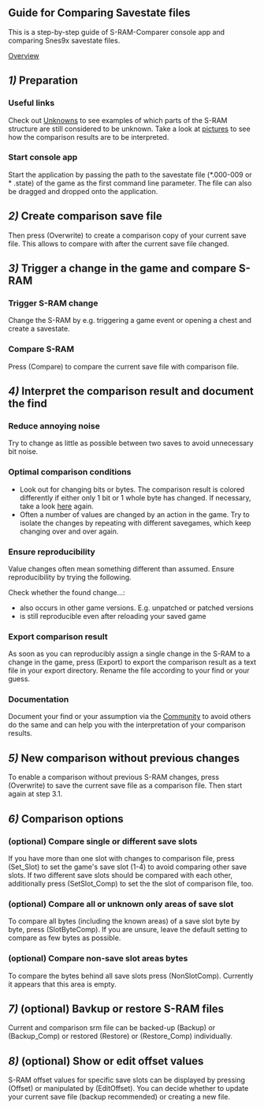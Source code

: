 ﻿## Guide for Comparing Savestate files

This is a step-by-step guide of S-RAM-Comparer console app and comparing Snes9x savestate files.

<a href=guides>Overview</a>

## ***1)*** Preparation

### Useful links
Check out <a href="unknowns">Unknowns</a> to see examples of which parts of the S-RAM structure are still considered to be unknown. Take a look at <a href="imagery">pictures</a> to see how the comparison results are to be interpreted.

### Start console app
Start the application by passing the path to the savestate file (*.000-009 or * .state) of the game as the first command line parameter. The file can also be dragged and dropped onto the application.

## ***2)*** Create comparison save file
Then press (Overwrite) to create a comparison copy of your current save file. This allows to compare with after the current save file changed.

## ***3)*** Trigger a change in the game and compare S-RAM

### Trigger S-RAM change
Change the S-RAM by e.g. triggering a game event or opening a chest and create a savestate.

### Compare S-RAM
Press (Compare) to compare the current save file with comparison file. 

## ***4)*** Interpret the comparison result and document the find

### Reduce annoying noise
Try to change as little as possible between two saves to avoid unnecessary bit noise.

### Optimal comparison conditions
* Look out for changing bits or bytes. The comparison result is colored differently if either only 1 bit or 1 whole byte has changed. If necessary, take a look <a href="imagery">here</a> again.
* Often a number of values are changed by an action in the game. Try to isolate the changes by repeating with different savegames, which keep changing over and over again.

### Ensure reproducibility
Value changes often mean something different than assumed. Ensure reproducibility by trying the following.

Check whether the found change…:
* also occurs in other game versions. E.g. unpatched or patched versions
* is still reproducible even after reloading your saved game

### Export comparison result
As soon as you can reproducibly assign a single change in the S-RAM to a change in the game, press (Export) to export the comparison result as a text file in your export directory. Rename the file according to your find or your guess.

### Documentation
Document your find or your assumption via the <a href="community">Community</a> to avoid others do the same and can help you with the interpretation of your comparison results.

## ***5)*** New comparison without previous changes
To enable a comparison without previous S-RAM changes, press (Overwrite) to save the current save file as a comparison file. Then start again at step 3.1.

## ***6)*** Comparison options

### (optional) Compare single or different save slots
If you have more than one slot with changes to comparison file, press (Set_Slot) to
     set the game's save slot (1-4) to avoid comparing other save slots. If two different save slots should be 
     compared with each other, additionally press (SetSlot_Comp) to set the the slot of comparison file, too.

### (optional) Compare all or unknown only areas of save slot
To compare all bytes (including the known areas) of a save slot byte by byte, press (SlotByteComp). If you are unsure, leave the default setting to compare as few bytes as possible.

### (optional) Compare non-save slot areas bytes
To compare the bytes behind all save slots press (NonSlotComp). Currently it appears that this area is empty.

## ***7)*** (optional) Bavkup or restore S-RAM files
Current and comparison srm file can be backed-up (Backup) or (Backup_Comp) or restored (Restore) or (Restore_Comp) individually.

## ***8)*** (optional) Show or edit offset values
S-RAM offset values for specific save slots can be displayed by pressing (Offset) or manipulated by (EditOffset). You can decide whether to update your current save file (backup recommended) or creating a new file.
